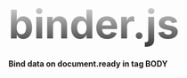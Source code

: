 <style>
.name{
  font-size: 72px;
  background: -webkit-linear-gradient(#eee, #333);
  -webkit-background-clip: text;
  -webkit-text-fill-color: transparent;
}
</style>

# <div class="name">binder.js</div>
<h4>Bind data on document.ready in tag BODY</h4>
